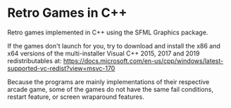 # Retro Games in C++
Retro games implemented in C++ using the SFML Graphics package.

If the games don't launch for you, try to download and install the x86 and x64 versions of the multi-installer Visual C++ 2015, 2017 and 2019 redistributables at: https://docs.microsoft.com/en-us/cpp/windows/latest-supported-vc-redist?view=msvc-170

Because the programs are mainly implementations of their respective arcade game, some of the games do not have the same fail conditions, restart feature, or screen wraparound features.
